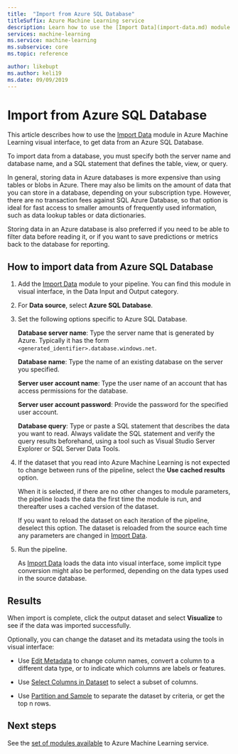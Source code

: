 ```yaml
---
title:  "Import from Azure SQL Database"
titleSuffix: Azure Machine Learning service
description: Learn how to use the [Import Data](import-data.md) module in Azure Machine Learning visual interface, to get data from an Azure SQL Database.
services: machine-learning
ms.service: machine-learning
ms.subservice: core
ms.topic: reference

author: likebupt
ms.author: keli19
ms.date: 09/09/2019
---
```

# Import from Azure SQL Database

This article describes how to use the [Import Data](import-data.md) module in Azure Machine Learning visual interface, to get data from an Azure SQL Database.  

To import data from a database, you must specify both the server name and database name, and a SQL statement that defines the table, view, or query.  

In general, storing data in Azure databases is more expensive than using tables or blobs in Azure. There may also be limits on the amount of data that you can store in a database, depending on your subscription type. However, there are no transaction fees against SQL Azure Database, so that option is ideal for fast access to smaller amounts of frequently used information, such as data lookup tables or data dictionaries.

Storing data in an Azure database is also preferred if you need to be able to filter data before reading it, or if you want to save predictions or metrics back to the database for reporting.

## How to import data from Azure SQL Database

1. Add the [Import Data](import-data.md) module to your pipeline. You can find this module in visual interface, in the Data Input and Output category.

2. For **Data source**, select **Azure SQL Database**.

3. Set the following options specific to Azure SQL Database.

    **Database server name**: Type the server name that is generated by Azure. Typically it has the form `<generated_identifier>.database.windows.net`.

    **Database name**: Type the name of an existing database on the server you specified.

    **Server user account name**: Type the user name of an account that has access permissions for the database.

    **Server user account password**: Provide the password for the specified user account.

    **Database query**: Type or paste a SQL statement that describes the data you want to read. Always validate the SQL statement and verify the query results beforehand, using a tool such as Visual Studio Server Explorer or SQL Server Data Tools.

4. If the dataset that you read into Azure Machine Learning is not expected to change between runs of the pipeline, select the **Use cached results** option.

    When it is selected, if there are no other changes to module parameters, the pipeline loads the data the first time the module is run, and thereafter uses a cached version of the dataset.

    If you want to reload the dataset on each iteration of the pipeline, deselect this option. The dataset is reloaded from the source each time any parameters are changed in [Import Data](import-data.md).

5. Run the pipeline.

    As [Import Data](import-data.md) loads the data into visual interface, some implicit type conversion might also be performed, depending on the data types used in the source database.

## Results

When import is complete, click the output dataset and select **Visualize** to see if the data was imported successfully.

Optionally, you can change the dataset and its metadata using the tools in visual interface:

- Use [Edit Metadata](edit-metadata.md) to change column names, convert a column to a different data type, or to indicate which columns are labels or features.

- Use [Select Columns in Dataset](select-columns-in-dataset.md) to select a subset of columns.

- Use [Partition and Sample](partition-and-sample.md) to separate the dataset by criteria, or get the top n rows.

## Next steps

See the [set of modules available](module-reference.md) to Azure Machine Learning service. 
